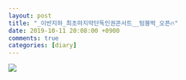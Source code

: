 ```yaml
---
layout: post
title: "_이반지하_최초마지막단독인권콘서트__텀블벅_오픈🔥"
date: 2019-10-11 20:08:00 +0900
comments: true 
categories: [diary] 
---
```

![](https://blogfiles.pstatic.net/MjAxOTEwMTVfMjc0/MDAxNTcxMTEzNzY3ODQ0.KOWtkjLjppZ4iSf4CjYWHnSU9zByloL13u_NXwY0a8Ig.gfM0a33b4zcSjVgR4YxIa76V2XVBseb7dpMKOJvB30kg.JPEG.hotleve/ibanjiha_tum.jpg?type=w1) 
